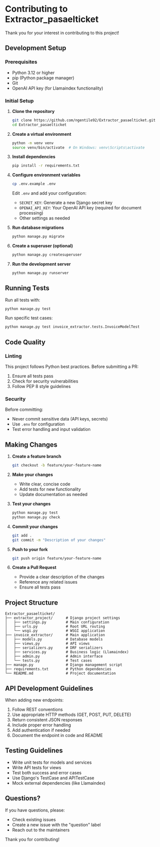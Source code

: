 # Contributing to Extractor_pasaelticket

Thank you for your interest in contributing to this project!

## Development Setup

### Prerequisites

- Python 3.12 or higher
- pip (Python package manager)
- Git
- OpenAI API key (for Llamaindex functionality)

### Initial Setup

1. **Clone the repository**
   ```bash
   git clone https://github.com/ngentile92/Extractor_pasaelticket.git
   cd Extractor_pasaelticket
   ```

2. **Create a virtual environment**
   ```bash
   python -m venv venv
   source venv/bin/activate  # On Windows: venv\Scripts\activate
   ```

3. **Install dependencies**
   ```bash
   pip install -r requirements.txt
   ```

4. **Configure environment variables**
   ```bash
   cp .env.example .env
   ```
   
   Edit `.env` and add your configuration:
   - `SECRET_KEY`: Generate a new Django secret key
   - `OPENAI_API_KEY`: Your OpenAI API key (required for document processing)
   - Other settings as needed

5. **Run database migrations**
   ```bash
   python manage.py migrate
   ```

6. **Create a superuser (optional)**
   ```bash
   python manage.py createsuperuser
   ```

7. **Run the development server**
   ```bash
   python manage.py runserver
   ```

## Running Tests

Run all tests with:
```bash
python manage.py test
```

Run specific test cases:
```bash
python manage.py test invoice_extractor.tests.InvoiceModelTest
```

## Code Quality

### Linting

This project follows Python best practices. Before submitting a PR:

1. Ensure all tests pass
2. Check for security vulnerabilities
3. Follow PEP 8 style guidelines

### Security

Before committing:
- Never commit sensitive data (API keys, secrets)
- Use `.env` for configuration
- Test error handling and input validation

## Making Changes

1. **Create a feature branch**
   ```bash
   git checkout -b feature/your-feature-name
   ```

2. **Make your changes**
   - Write clear, concise code
   - Add tests for new functionality
   - Update documentation as needed

3. **Test your changes**
   ```bash
   python manage.py test
   python manage.py check
   ```

4. **Commit your changes**
   ```bash
   git add .
   git commit -m "Description of your changes"
   ```

5. **Push to your fork**
   ```bash
   git push origin feature/your-feature-name
   ```

6. **Create a Pull Request**
   - Provide a clear description of the changes
   - Reference any related issues
   - Ensure all tests pass

## Project Structure

```
Extractor_pasaelticket/
├── extractor_project/      # Django project settings
│   ├── settings.py         # Main configuration
│   ├── urls.py             # Root URL routing
│   └── wsgi.py             # WSGI application
├── invoice_extractor/      # Main application
│   ├── models.py           # Database models
│   ├── views.py            # API views
│   ├── serializers.py      # DRF serializers
│   ├── services.py         # Business logic (Llamaindex)
│   ├── admin.py            # Admin interface
│   └── tests.py            # Test cases
├── manage.py               # Django management script
├── requirements.txt        # Python dependencies
└── README.md               # Project documentation
```

## API Development Guidelines

When adding new endpoints:

1. Follow REST conventions
2. Use appropriate HTTP methods (GET, POST, PUT, DELETE)
3. Return consistent JSON responses
4. Include proper error handling
5. Add authentication if needed
6. Document the endpoint in code and README

## Testing Guidelines

- Write unit tests for models and services
- Write API tests for views
- Test both success and error cases
- Use Django's TestCase and APITestCase
- Mock external dependencies (like Llamaindex)

## Questions?

If you have questions, please:
- Check existing issues
- Create a new issue with the "question" label
- Reach out to the maintainers

Thank you for contributing!
